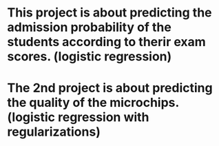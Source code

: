 # This project is about predicting the admission probability of the students according to therir exam scores. (logistic regression)
# The 2nd project is about predicting the quality of the microchips. (logistic regression with regularizations)
